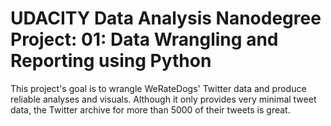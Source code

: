 # UDACITY Data Analysis Nanodegree Project: 01: Data Wrangling and Reporting using Python
This project's goal is to wrangle WeRateDogs' Twitter data and produce reliable analyses and visuals. Although it only provides very minimal tweet data, the Twitter archive for more than 5000 of their tweets is great.
